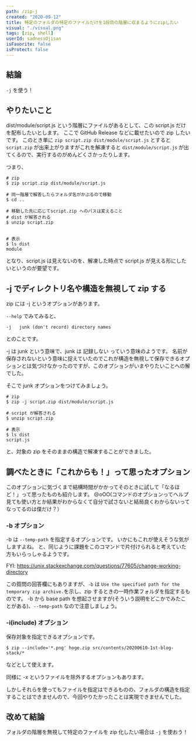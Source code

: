 ```yaml
---
path: /zip-j
created: "2020-09-12"
title: 特定のフォルダの特定のファイルだけを1段目の階層に収まるようにzipしたい
visual: "./visual.png"
tags: [zip, shell]
userId: sadnessOjisan
isFavorite: false
isProtect: false
---
```


## 結論

`-j` を使う！

## やりたいこと

dist/module/script.js という階層にファイルがあるとして、この script.js だけを配布したいとします。
ここで GitHub Release などに載せたいので zip したいです。
このとき単に `zip script.zip dist/module/script.js` とすると `script.zip` が出来上がりますがこれを解凍すると `dist/module/script.js` が出てくるので、実行するのがめんどくさかったりします。

つまり、

```shellscript
# zip
$ zip script.zip dist/module/script.js

# 同一階層で解答したらフォルダ名がかぶるので移動
$ cd ..

# 移動した先に応じてscript.zip へのパスは変えること
# dist が解答される
$ unzip script.zip


# 表示
$ ls dist
module
```

となり、script.js は見えないのを、解凍した時点で script.js が見える形にしたいというのが要望です。

## -j でディレクトリ名や構造を無視して zip する

zip には -j というオプションがあります。

`--help` でみてみると、

```shellscript
-j   junk (don't record) directory names
```

とのことです。

-j は junk という意味で、junk は 記録しない っていう意味のようです。
名前が保存されないという意味に捉えていたのでこれが構造を無視して保存できるオプションとは気づけなかったのですが、このオプションがいまやりたいことへの解でした。

そこで junk オプションをつけてみましょう。

```shellscript
# zip
$ zip -j script.zip dist/module/script.js

# script が解答される
$ unzip script.zip

# 表示
$ ls dist
script.js
```

と、対象の zip をそのままの構造で解凍することができました。

## 調べたときに「これからも！」って思ったオプション

このオプションに気づくまで結構時間がかかってそのときに試して「なるほど！」って思ったものも紹介します。
😢oOO(コマンドのオプションってヘルプ見ても使い方とか結果がわからなくて自分で試さないと結局良くわからないってなってるのは僕だけ？）

### -b オプション

-b は `--temp-path` を指定するオプションです。
いかにもこれが使えそうな気がしますよね。
と、同じように課題をこのコマンドで片付けられると考えていた方もいらっしゃるようです。

FYI: https://unix.stackexchange.com/questions/77605/change-working-directory

この質問の回答欄にもありますが、`-b` は `Use the specified path for the temporary zip archive.`を示し、zip するときの一時作業フォルダを指定するものです。
-b から base path を想起させますが(そういう説明をどこかでみたことがある)、`--temp-path` なので注意しましょう。

### -i(include) オプション

保存対象を指定できるオプションです。

```shellscript
$ zip --include='*.png' hoge.zip src/contents/20200610-1st-blog-stack/*
```

などとして使えます。

同様に -x というファイルを除外するオプションもあります。

しかしそれらを使ってもファイルを指定はできるものの、フォルダの構造を指定することはできませんので、今回やりたかったことは実現できませんでした。

## 改めて結論

フォルダの階層を無視して特定のファイルを zip 化したい場合は `-j` を使おう！
